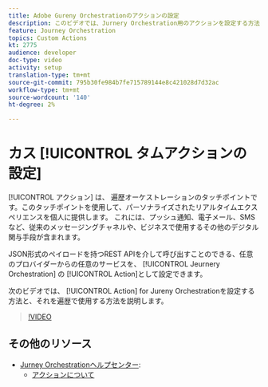 ```yaml
---
title: Adobe Gureny Orchestrationのアクションの設定
description: このビデオでは、Jurnery Orchestration用のアクションを設定する方法と、それを遍歴で使用する方法を説明します。
feature: Journey Orchestration
topics: Custom Actions
kt: 2775
audience: developer
doc-type: video
activity: setup
translation-type: tm+mt
source-git-commit: 795b30fe984b7fe715789144e8c421028d7d32ac
workflow-type: tm+mt
source-wordcount: '140'
ht-degree: 2%

---
```



# カス [!UICONTROL タムアクションの設定]

[!UICONTROL アクション] は、  遍歴オーケストレーションのタッチポイントです。このタッチポイントを使用して、パーソナライズされたリアルタイムエクスペリエンスを個人に提供します。 これには、プッシュ通知、電子メール、SMSなど、従来のメッセージングチャネルや、ビジネスで使用するその他のデジタル関与手段が含まれます。

JSON形式のペイロードを持つREST APIを介して呼び出すことのできる、任意のプロバイダーからの任意のサービスを、 [!UICONTROL Jeurnery Orchestration] の [!UICONTROL Action]として設定できます。

次のビデオでは、 [!UICONTROL Action] for  Jureny Orchestrationを設定する方法と、それを遍歴で使用する方法を説明します。

>[!VIDEO](https://video.tv.adobe.com/v/29638?quality=12)

## その他のリソース

* [Jurney Orchestrationヘルプセンター](https://docs.adobe.com/content/help/en/journeys/using/journey-orchestration-home.html):
   * [アクションについて](https://docs.adobe.com/content/help/en/journeys/using/action-journeys/action.html)
